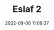 ---
date: 2022-09-06 11:09:37
title: 'Eslaf 2'	
tags: [2D fighter, PC, anime, 2.5D]
img: https://i.imgur.com/xmwLQhv.jpg
price: $5/mo Patreon	
link: https://www.patreon.com/eslaf	
discord: https://discord.com/invite/ATTQtBv	
twitter: https://twitter.com/FreeEslaf
---